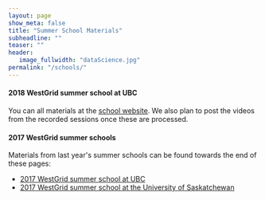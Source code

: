 ```yaml
---
layout: page
show_meta: false
title: "Summer School Materials"
subheadline: ""
teaser: ""
header:
   image_fullwidth: "dataScience.jpg"
permalink: "/schools/"
---
```


<!-- 1. Open `_config.yml` and work it through, it's well documented -->
<!-- 1. [Read the documentation][1] to check out all features of *Feeling Responsive*. -->
<!--  [1]: {{ site.url }}{{ site.baseurl }}/documentation/ -->

#### 2018 WestGrid summer school at UBC

You can all materials at the
[school website](https://westgrid.github.io/ubcSummerSchool2018/4-materials.html). We also plan to post
the videos from the recorded sessions once these are processed.

#### 2017 WestGrid summer schools

Materials from last year's summer schools can be found towards the end of these pages:

- [2017 WestGrid summer school at UBC](https://bit.ly/ubcss)
- [2017 WestGrid summer school at the University of Saskatchewan](https://bit.ly/usaskss)
